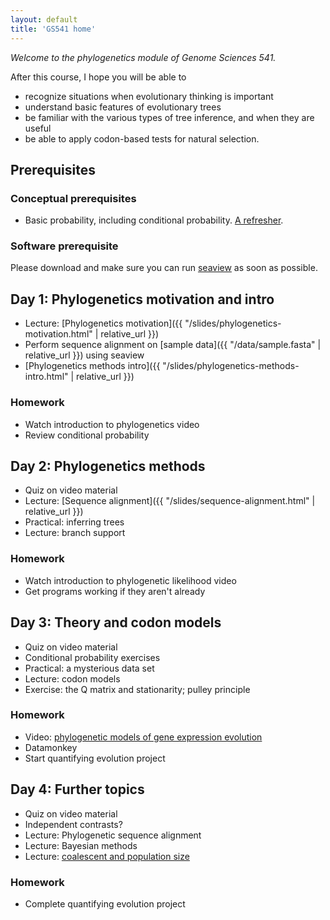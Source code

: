 ```yaml
---
layout: default
title: 'GS541 home'
---
```


_Welcome to the phylogenetics module of Genome Sciences 541._

After this course, I hope you will be able to

* recognize situations when evolutionary thinking is important
* understand basic features of evolutionary trees
* be familiar with the various types of tree inference, and when they are useful
* be able to apply codon-based tests for natural selection.


## Prerequisites

### Conceptual prerequisites

* Basic probability, including conditional probability. [A refresher](https://www.khanacademy.org/math/statistics-probability/probability-library#conditional-probability-independence).

### Software prerequisite

Please download and make sure you can run [seaview](http://doua.prabi.fr/software/seaview) as soon as possible.

<!--
https://molevol.mbl.edu/index.php/Paul_Lewis
http://hydrodictyon.eeb.uconn.edu/people/plewis/downloads/wh2017/Likelihood_Lewis_22July2017.pdf
https://lukejharmon.github.io/ilhabela/instruction/2015/07/02/phylogenetic-independent-contrasts/

This has some great homeworks:
https://phylogeny.uconn.edu/courses/


l = [''.join([random.choice('AGCT') for i in xrange(200)]) for j in xrange(6)]

with open('data.fasta', 'w') as f:
    for s in l:
        f.write('>x\n')
        f.write(s+'\n')
-->

## Day 1: Phylogenetics motivation and intro

* Lecture: [Phylogenetics motivation]({{ "/slides/phylogenetics-motivation.html" | relative_url }})
* Perform sequence alignment on [sample data]({{ "/data/sample.fasta" | relative_url }}) using seaview
* [Phylogenetics methods intro]({{ "/slides/phylogenetics-methods-intro.html" | relative_url }})


<!--
Have some in-class exercise about the independent contrasts method? How about a parameter count of how much signal there is in the data?
Have some sort of strange distance-based phylogenetics thing?
-->

### Homework

* Watch introduction to phylogenetics video
* Review conditional probability


## Day 2: Phylogenetics methods

* Quiz on video material
* Lecture: [Sequence alignment]({{ "/slides/sequence-alignment.html" | relative_url }})
* Practical: inferring trees
* Lecture: branch support

### Homework

* Watch introduction to phylogenetic likelihood video
* Get programs working if they aren't already


## Day 3: Theory and codon models

* Quiz on video material
* Conditional probability exercises
* Practical: a mysterious data set
* Lecture: codon models
* Exercise: the Q matrix and stationarity; pulley principle

### Homework

* Video: [phylogenetic models of gene expression evolution](https://www.youtube.com/watch?v=3lxqv_iJeLY)
* Datamonkey
* Start quantifying evolution project


## Day 4: Further topics

* Quiz on video material
* Independent contrasts?
* Lecture: Phylogenetic sequence alignment
* Lecture: Bayesian methods
* Lecture: [coalescent and population size](http://bedford.io/projects/mitii/coalescent-and-selection/coalescent.html#/)

### Homework

* Complete quantifying evolution project
